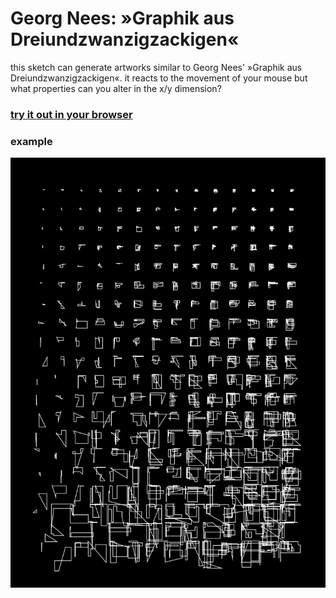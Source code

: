 # Georg Nees: »Graphik aus Dreiundzwanzigzackigen«

this sketch can generate artworks similar to Georg Nees' »Graphik aus Dreiundzwanzigzackigen«. it reacts to the movement of your mouse but what properties can you alter in the x/y dimension?

### [try it out in your browser](https://niezuhaus.de/p/georg_nees)

### example

![example](example.svg)